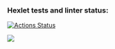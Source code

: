 ### Hexlet tests and linter status:
[![Actions Status](https://github.com/Maiiiiiiiiia/frontend-project-lvl1/workflows/hexlet-check/badge.svg)](https://github.com/Maiiiiiiiiia/frontend-project-lvl1/actions)

<a href="https://codeclimate.com/github/Maiiiiiiiiia/frontend-project-lvl1/maintainability"><img src="https://api.codeclimate.com/v1/badges/f4cb6c68341568331298/maintainability" /></a>
